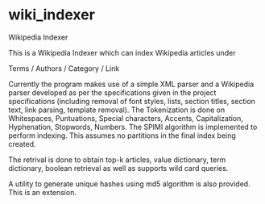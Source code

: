 wiki_indexer
============

Wikipedia Indexer


This is a Wikipedia Indexer which can index Wikipedia articles under

Terms / Authors / Category / Link

Currently the program makes use of a simple XML parser and a Wikipedia parser developed
as per the specifications given in the project specifications (including removal of font styles,
lists, section titles, section text, link parsing, template removal). The Tokenization is done
on Whitespaces, Puntuations, Special characters, Accents, Capitalization, Hyphenation, Stopwords,
Numbers.
The SPIMI algorithm is implemented to perform indexing. This assumes no partitions in the final
index being created.

The retrival is done to obtain top-k articles, value dictionary, term dictionary, boolean retrieval
as well as supports wild card queries.

A utility to generate unique hashes using md5 algorithm is also provided. This is an extension.
